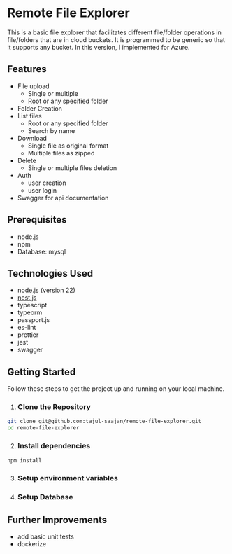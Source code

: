 # Remote File Explorer
This is a basic file explorer that facilitates different file/folder operations in file/folders that are in cloud buckets. It is programmed to be generic so that it supports any bucket. In this version, I implemented for Azure.

## Features
- File upload
    - Single or multiple
    - Root or any specified folder
- Folder Creation
- List files
    - Root or any specified folder
    - Search by name
- Download
    - Single file as original format
    - Multiple files as zipped
- Delete
    - Single or multiple files deletion
- Auth
    - user creation
    - user login
- Swagger for api documentation

## Prerequisites
- node.js  
- npm
- Database: mysql 

## Technologies Used
- node.js (version 22)
- [nest.js](https://nestjs.com/)
- typescript
- typeorm
- passport.js
- es-lint
- prettier
- jest
- swagger

## Getting Started
Follow these steps to get the project up and running on your local machine.

1. ### Clone the Repository
```bash
git clone git@github.com:tajul-saajan/remote-file-explorer.git
cd remote-file-explorer
```

2. ### Install dependencies
```bash
npm install
```

3. ### Setup environment variables 
4. ### Setup Database

## Further Improvements
- add basic unit tests
- dockerize 
